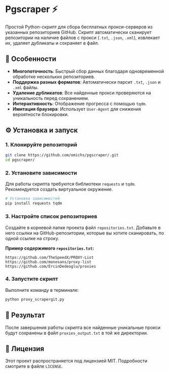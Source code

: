 # Pgscraper ⚡

Простой Python-скрипт для сбора бесплатных прокси-серверов из указанных репозиториев GitHub. Скрипт автоматически сканирует репозитории на наличие файлов с прокси (`.txt`, `.json`, `.xml`), извлекает их, удаляет дубликаты и сохраняет в файл.

## 🚀 Особенности

* **Многопоточность**: Быстрый сбор данных благодаря одновременной обработке нескольких репозиториев.
* **Поддержка разных форматов**: Автоматически парсит `.txt`, `.json` и `.xml` файлы.
* **Удаление дубликатов**: Все найденные прокси проверяются на уникальность перед сохранением.
* **Интерактивность**: Отображение прогресса с помощью `tqdm`.
* **Имитация браузера**: Использует `User-Agent` для снижения вероятности блокировки.


## ⚙️ Установка и запуск

### 1. Клонируйте репозиторий

```bash
git clone https://github.com/omichs/pgscraper/.git
cd pgscraper/
```


### 2. Установите зависимости

Для работы скрипта требуются библиотеки `requests` и `tqdm`. Рекомендуется создать виртуальное окружение.

```bash
# Установка зависимостей
pip install requests tqdm
```


### 3. Настройте список репозиториев

Создайте в корневой папке проекта файл `repositories.txt`. Добавьте в него ссылки на GitHub-репозитории, которые вы хотите сканировать, по одной ссылке на строку.

**Пример содержимого `repositories.txt`:**

```
https://github.com/TheSpeedX/PROXY-List
https://github.com/monosans/proxy-list
https://github.com/ErcinDedeoglu/proxies
```


### 4. Запустите скрипт

Выполните команду в терминале:

```bash
python proxy_scrapergit.py
```


## 📝 Результат

После завершения работы скрипта все найденные уникальные прокси будут сохранены в файл `proxies_output.txt` в той же директории.


## 📄 Лицензия

Этот проект распространяется под лицензией MIT. Подробности смотрите в файле `LICENSE`.
